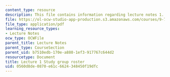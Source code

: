```yaml
---
content_type: resource
description: This file contains information regarding lecture notes 1.
file: https://ol-ocw-studio-app-production.s3.amazonaws.com/courses/9-70-social-psychology-spring-2013/0560d8de0870e61c6624348450f19dfc_MIT9_70S13_std_rst_fm_L1.pdf
file_type: application/pdf
learning_resource_types:
- Lecture Notes
ocw_type: OCWFile
parent_title: Lecture Notes
parent_type: CourseSection
parent_uid: b7510edb-170e-a880-1ef3-917767c644d2
resourcetype: Document
title: Lecture 1 Study group roster
uid: 0560d8de-0870-e61c-6624-348450f19dfc
---
```

